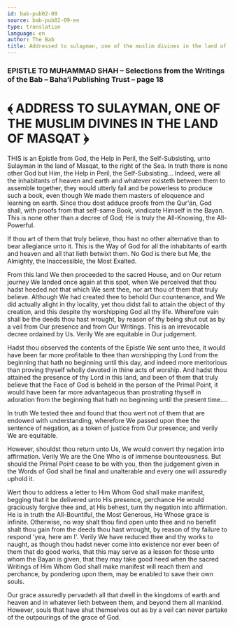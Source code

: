 ```yaml
---
id: bab-pub02-09
source: bab-pub02-09-en
type: translation
language: en
author: The Bab
title: Addressed to sulayman, one of the muslim divines in the land of Masqat
---
```

### EPISTLE TO MUHAMMAD SHAH – Selections from the Writings of the Bab – Baha’i Publishing Trust – page 18

# ﴾ ADDRESS TO SULAYMAN, ONE OF THE MUSLIM DIVINES IN THE LAND OF MASQAT ﴿

THIS is an Epistle from God, the Help in Peril, the Self-Subsisting, unto Sulayman in the land of Masqat, to the right of the Sea. In truth there is none other God but Him, the Help in Peril, the Self-Subsisting... Indeed, were all the inhabitants of heaven and earth and whatever existeth between them to assemble together, they would utterly fail and be powerless to produce such a book, even though We made them masters of eloquence and learning on earth. Since thou dost adduce proofs from the Qur'án, God shall, with proofs from that self-same Book, vindicate Himself in the Bayan. This is none other than a decree of God; He is truly the All-Knowing, the All-Powerful.

If thou art of them that truly believe, thou hast no other alternative than to bear allegiance unto it. This is the Way of God for all the inhabitants of earth and heaven and all that lieth betwixt them. No God is there but Me, the Almighty, the Inaccessible, the Most Exalted.

From this land We then proceeded to the sacred House, and on Our return journey We landed once again at this spot, when We perceived that thou hadst heeded not that which We sent thee, nor art thou of them that truly believe. Although We had created thee to behold Our countenance, and We did actually alight in thy locality, yet thou didst fail to attain the object of thy creation, and this despite thy worshipping God all thy life. Wherefore vain shall be the deeds thou hast wrought, by reason of thy being shut out as by a veil from Our presence and from Our Writings. This is an irrevocable decree ordained by Us. Verily We are equitable in Our judgement.

Hadst thou observed the contents of the Epistle We sent unto thee, it would have been far more profitable to thee than worshipping thy Lord from the beginning that hath no beginning until this day, and indeed more meritorious than proving thyself wholly devoted in thine acts of worship. And hadst thou attained the presence of thy Lord in this land, and been of them that truly believe that the Face of God is beheld in the person of the Primal Point, it would have been far more advantageous than prostrating thyself in adoration from the beginning that hath no beginning until the present time....

In truth We tested thee and found that thou wert not of them that are endowed with understanding, wherefore We passed upon thee the sentence of negation, as a token of justice from Our presence; and verily We are equitable.

However, shouldst thou return unto Us, We would convert thy negation into affirmation. Verily We are the One Who is of immense bounteousness. But should the Primal Point cease to be with you, then the judgement given in the Words of God shall be final and unalterable and every one will assuredly uphold it.

Wert thou to address a letter to Him Whom God shall make manifest, begging that it be delivered unto His presence, perchance He would graciously forgive thee and, at His behest, turn thy negation into affirmation. He is in truth the All-Bountiful, the Most Generous, He Whose grace is infinite. Otherwise, no way shalt thou find open unto thee and no benefit shalt thou gain from the deeds thou hast wrought, by reason of thy failure to respond 'yea, here am I'. Verily We have reduced thee and thy works to naught, as though thou hadst never come into existence nor ever been of them that do good works, that this may serve as a lesson for those unto whom the Bayan is given, that they may take good heed when the sacred Writings of Him Whom God shall make manifest will reach them and perchance, by pondering upon them, may be enabled to save their own souls.

Our grace assuredly pervadeth all that dwell in the kingdoms of earth and heaven and in whatever lieth between them, and beyond them all mankind. However, souls that have shut themselves out as by a veil can never partake of the outpourings of the grace of God.